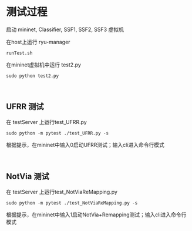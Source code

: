 # 测试过程

启动 mininet, Classifier, SSF1, SSF2, SSF3 虚拟机

在host上运行 ryu-manager

```shell
runTest.sh
```

在mininet虚拟机中运行 test2.py 

```shell
sudo python test2.py
```

<br />

## UFRR 测试

在 testServer 上运行test_UFRR.py

```
sudo python -m pytest ./test_UFRR.py -s
```


根据提示，在mininet中输入0启动UFRR测试；输入cli进入命令行模式

<br />

## NotVia 测试

在 testServer 上运行test_NotViaReMapping.py

```
sudo python -m pytest ./test_NotViaReMapping.py -s
```

根据提示，在mininet中输入1启动NotVia+Remapping测试；输入cli进入命令行模式
